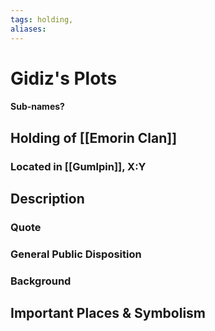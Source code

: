 ```yaml
---
tags: holding,
aliases:
---
```

# Gidiz's Plots
#### Sub-names?
## Holding of [[Emorin Clan]]
### Located in [[Gumlpin]], X:Y
## Description
### Quote

### General Public Disposition

### Background
## Important Places & Symbolism


